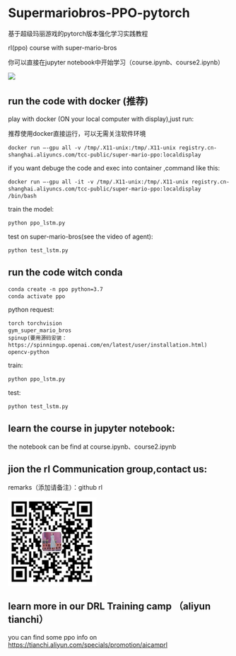 # Supermariobros-PPO-pytorch
基于超级玛丽游戏的pytorch版本强化学习实践教程

rl(ppo) course with super-mario-bros

你可以直接在jupyter notebook中开始学习（course.ipynb、course2.ipynb）

<img src="https://img.alicdn.com/tfs/TB1lGFGlIieb18jSZFvXXaI3FXa-254-236.gif" />



## run the code with docker (推荐)
play with docker (ON your local computer with display),just run:

推荐使用docker直接运行，可以无需关注软件环境

```
docker run —-gpu all -v /tmp/.X11-unix:/tmp/.X11-unix registry.cn-shanghai.aliyuncs.com/tcc-public/super-mario-ppo:localdisplay 
```

if you want debuge the code and exec into container ,command like this:
```
docker run —-gpu all -it -v /tmp/.X11-unix:/tmp/.X11-unix registry.cn-shanghai.aliyuncs.com/tcc-public/super-mario-ppo:localdisplay  /bin/bash
```

train the model:

```Python
python ppo_lstm.py
```

test on super-mario-bros(see the video of agent):

```Python
python test_lstm.py
```

## run the code witch conda
```Shell
conda create -n ppo python=3.7
conda activate ppo
```
python request:
```
torch torchvision
gym_super_mario_bros
spinup(要用源码安装：https://spinningup.openai.com/en/latest/user/installation.html)
opencv-python

```
train:
```Python
python ppo_lstm.py
```

test:
```Python
python test_lstm.py
```

## learn the course in jupyter notebook:
the notebook can be find at course.ipynb、course2.ipynb

## jion the rl Communication group,contact us:
remarks（添加请备注）：github rl

<img src="/doc/20201201160554.jpg" width = "200" height = "200" alt="" align=center />

## learn more in our DRL Training camp （aliyun tianchi）
you can find some ppo info on https://tianchi.aliyun.com/specials/promotion/aicamprl
